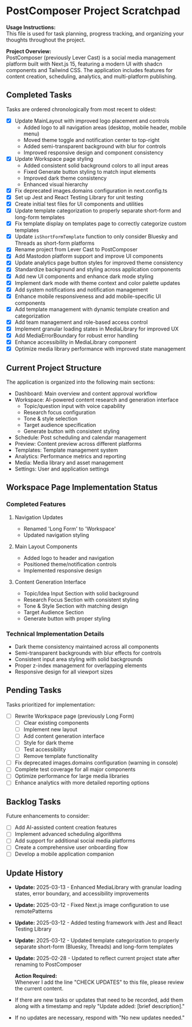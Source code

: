 # PostComposer Project Scratchpad

**Usage Instructions:**  
 This file is used for task planning, progress tracking, and organizing your thoughts throughout the project.

**Project Overview:**  
 PostComposer (previously Lever Cast) is a social media management platform built with Next.js 15, featuring a modern UI with shadcn components and Tailwind CSS. The application includes features for content creation, scheduling, analytics, and multi-platform publishing.

## Completed Tasks

Tasks are ordered chronologically from most recent to oldest:

- [x] Update MainLayout with improved logo placement and controls
  - Added logo to all navigation areas (desktop, mobile header, mobile menu)
  - Moved theme toggle and notification center to top-right
  - Added semi-transparent background with blur for controls
  - Improved responsive design and component consistency
- [x] Update Workspace page styling
  - Added consistent solid background colors to all input areas
  - Fixed Generate button styling to match input elements
  - Improved dark theme consistency
  - Enhanced visual hierarchy
- [x] Fix deprecated images.domains configuration in next.config.ts
- [x] Set up Jest and React Testing Library for unit testing
- [x] Create initial test files for UI components and utilities
- [x] Update template categorization to properly separate short-form and long-form templates
- [x] Fix template display on templates page to correctly categorize custom templates
- [x] Update `isShortFormTemplate` function to only consider Bluesky and Threads as short-form platforms
- [x] Rename project from Lever Cast to PostComposer
- [x] Add Mastodon platform support and improve UI components
- [x] Update analytics page button styles for improved theme consistency
- [x] Standardize background and styling across application components
- [x] Add new UI components and enhance dark mode styling
- [x] Implement dark mode with theme context and color palette updates
- [x] Add system notifications and notification management
- [x] Enhance mobile responsiveness and add mobile-specific UI components
- [x] Add template management with dynamic template creation and categorization
- [x] Add team management and role-based access control
- [x] Implement granular loading states in MediaLibrary for improved UX
- [x] Add MediaErrorBoundary for robust error handling
- [x] Enhance accessibility in MediaLibrary component
- [x] Optimize media library performance with improved state management

## Current Project Structure

The application is organized into the following main sections:

- Dashboard: Main overview and content approval workflow
- Workspace: AI-powered content research and generation interface
  - Topic/question input with voice capability
  - Research focus configuration
  - Tone & style selection
  - Target audience specification
  - Generate button with consistent styling
- Schedule: Post scheduling and calendar management
- Preview: Content preview across different platforms
- Templates: Template management system
- Analytics: Performance metrics and reporting
- Media: Media library and asset management
- Settings: User and application settings

## Workspace Page Implementation Status

### Completed Features

1. Navigation Updates

   - Renamed 'Long Form' to 'Workspace'
   - Updated navigation styling

2. Main Layout Components

   - Added logo to header and navigation
   - Positioned theme/notification controls
   - Implemented responsive design

3. Content Generation Interface
   - Topic/Idea Input Section with solid background
   - Research Focus Section with consistent styling
   - Tone & Style Section with matching design
   - Target Audience Section
   - Generate button with proper styling

### Technical Implementation Details

- Dark theme consistency maintained across all components
- Semi-transparent backgrounds with blur effects for controls
- Consistent input area styling with solid backgrounds
- Proper z-index management for overlapping elements
- Responsive design for all viewport sizes

## Pending Tasks

Tasks prioritized for implementation:

- [ ] Rewrite Workspace page (previously Long Form)
  - [ ] Clear existing components
  - [ ] Implement new layout
  - [ ] Add content generation interface
  - [ ] Style for dark theme
  - [ ] Test accessibility
  - [ ] Remove template functionality
- [ ] Fix deprecated images.domains configuration (warning in console)
- [ ] Complete test coverage for all major components
- [ ] Optimize performance for large media libraries
- [ ] Enhance analytics with more detailed reporting options

## Backlog Tasks

Future enhancements to consider:

- [ ] Add AI-assisted content creation features
- [ ] Implement advanced scheduling algorithms
- [ ] Add support for additional social media platforms
- [ ] Create a comprehensive user onboarding flow
- [ ] Develop a mobile application companion

## Update History

- **Update:** 2025-03-13 - Enhanced MediaLibrary with granular loading states, error boundary, and accessibility improvements
- **Update:** 2025-03-12 - Fixed Next.js image configuration to use remotePatterns
- **Update:** 2025-03-12 - Added testing framework with Jest and React Testing Library
- **Update:** 2025-03-12 - Updated template categorization to properly separate short-form (Bluesky, Threads) and long-form templates
- **Update:** 2025-02-28 - Updated to reflect current project state after renaming to PostComposer

  **Action Required:**  
  Whenever I add the line "CHECK UPDATES" to this file, please review the current content.

- If there are new tasks or updates that need to be recorded, add them along with a timestamp and reply "Update added: [brief description]."
- If no updates are necessary, respond with "No new updates needed."
